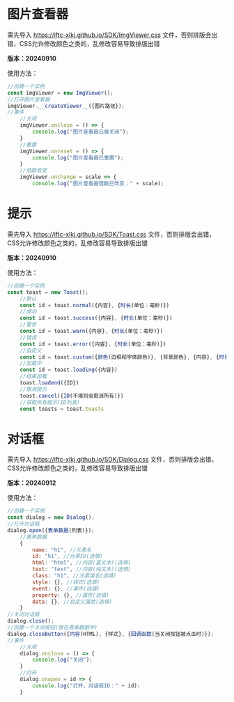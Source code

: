 # 图片查看器
需先导入 https://iftc-xlkj.github.io/SDK/ImgViewer.css 文件，否则排版会出错，CSS允许修改颜色之类的，乱修改容易导致排版出错

**版本：20240910**

使用方法：
```JavaScript
//创建一个实例
const imgViewer = new ImgViewer();
//打开图片查看器
imgViewer.__createViewer__({图片路径});
//事件
    //关闭
    imgViewer.onclose = () => {
        console.log("图片查看器已被关闭");
    }
    //重置
    imgViewer.onreset = () => {
        console.log("图片查看器已重置");
    }
    //倍数改变
    imgViewer.onchange = scale => {
        console.log("图片查看器倍数已改变：" + scale);
```

# 提示

需先导入 https://iftc-xlkj.github.io/SDK/Toast.css 文件，否则排版会出错，CSS允许修改颜色之类的，乱修改容易导致排版出错

**版本：20240910**

使用方法：
```JavaScript
//创建一个实例
const toast = new Toast();
    //默认
    const id = toast.normal({内容}, {时长(单位：毫秒)})
    //成功
    const id = toast.success({内容}, {时长(单位：毫秒)})
    //警告
    const id = toast.warn({内容}, {时长(单位：毫秒)})
    //错误
    const id = toast.error({内容}, {时长(单位：毫秒)})
    //自定义
    const id = toast.custom({颜色(边框和字体颜色)}, {背景颜色}, {内容}, {时长(单位：毫秒)})
    //加载中
    const id = toast.loading({内容})
    //结束加载
    toast.loadend({ID})
    //取消提示
    toast.cancel({ID(不填则会取消所有)})
    //获取所有提示(ID列表)
    const toasts = toast.toasts
```

# 对话框

需先导入 https://iftc-xlkj.github.io/SDK/Dialog.css 文件，否则排版会出错，CSS允许修改颜色之类的，乱修改容易导致排版出错

**版本：20240912**

使用方法：
```JavaScript
//创建一个实例
const dialog = new Dialog();
//打开对话框
dialog.open({表单数据(列表)});
    //表单数据
    {
        name: "h1", //元素名
        id: "h1", //元素ID(选填)
        html: "html", //内容(富文本)(选填)
        text: "text", //内容(纯文本)(选填)
        class: "h1", //元素类名(选填)
        style: {}, //样式(选填)
        event: {}, //事件(选填)
        property: {}, //属性(选填)
        data: {}, //自定义属性(选填)
    }
//关闭对话框
dialog.close();
//创建一个关闭按钮(放在表单数据中)
dialog.closeButton({内容(HTML), {样式}, {回调函数(当关闭按钮被点击时)});
//事件
    //关闭
    dialog.onclose = () => {
        console.log("关闭");
    }
    //打开
    dialog.onopen = id => {
        console.log("打开，对话框ID：" + id);
    }
```